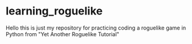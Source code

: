 # learning_roguelike

Hello this is just my repository for practicing coding
a roguelike game in Python from "Yet Another Roguelike Tutorial"
